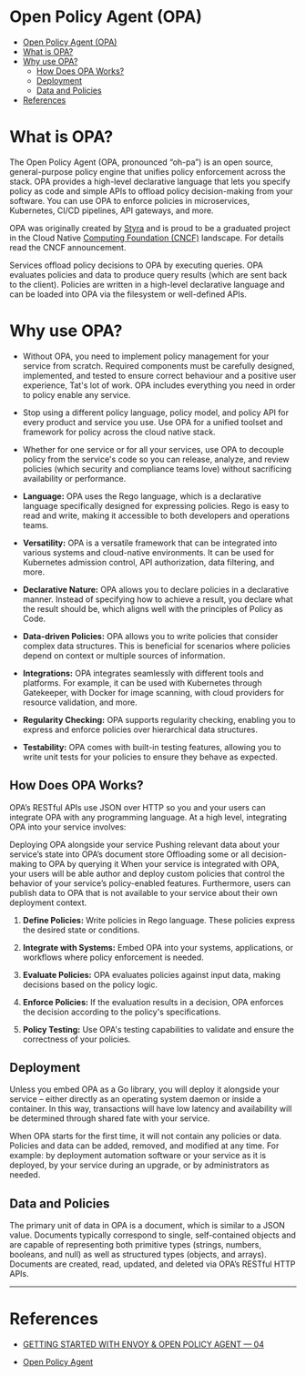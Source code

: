 # Open Policy Agent (OPA)

- [Open Policy Agent (OPA)](#open-policy-agent-opa)
- [What is OPA?](#what-is-opa)
- [Why use OPA?](#why-use-opa)
  - [How Does OPA Works?](#how-does-opa-works)
  - [Deployment](#deployment)
  - [Data and Policies](#data-and-policies)
- [References](#references)

# What is OPA?
The Open Policy Agent (OPA, pronounced “oh-pa”) is an open source, general-purpose policy engine that unifies policy enforcement across the stack. OPA provides a high-level declarative language that lets you specify policy as code and simple APIs to offload policy decision-making from your software. You can use OPA to enforce policies in microservices, Kubernetes, CI/CD pipelines, API gateways, and more.

OPA was originally created by [Styra](https://www.styra.com/) and is proud to be a graduated project in the Cloud Native [Computing Foundation (CNCF)](https://www.cncf.io/) landscape. For details read the CNCF announcement.

Services offload policy decisions to OPA by executing queries. OPA evaluates policies and data to produce query results (which are sent back to the client). Policies are written in a high-level declarative language and can be loaded into OPA via the filesystem or well-defined APIs.

# Why use OPA?

- Without OPA, you need to  implement policy  management for your service from scratch. Required components must be carefully designed, implemented, and tested to ensure correct behaviour and a positive user experience, Tat's lot of work. OPA includes everything you need in order to policy enable any service.

- Stop using a different policy language, policy model, and policy API for every product and service you use. Use OPA for a unified toolset and framework for policy across the cloud native stack.

- Whether for one service or for all your services, use OPA to decouple policy from the service's code so you can release, analyze, and review policies (which security and compliance teams love) without sacrificing availability or performance.

- __Language:__ OPA uses the Rego language, which is a declarative language specifically designed for expressing policies. Rego is easy to read and write, making it accessible to both developers and operations teams.

- __Versatility:__ OPA is a versatile framework that can be integrated into various systems and cloud-native environments. It can be used for Kubernetes admission control, API authorization, data filtering, and more.

- __Declarative Nature:__ OPA allows you to declare policies in a declarative manner. Instead of specifying how to achieve a result, you declare what the result should be, which aligns well with the principles of Policy as Code.

- __Data-driven Policies:__ OPA allows you to write policies that consider complex data structures. This is beneficial for scenarios where policies depend on context or multiple sources of information.

- __Integrations:__ OPA integrates seamlessly with different tools and platforms. For example, it can be used with Kubernetes through Gatekeeper, with Docker for image scanning, with cloud providers for resource validation, and more.

- __Regularity Checking:__ OPA supports regularity checking, enabling you to express and enforce policies over hierarchical data structures.

- __Testability:__ OPA comes with built-in testing features, allowing you to write unit tests for your policies to ensure they behave as expected.

## How Does OPA Works?

OPA’s RESTful APIs use JSON over HTTP so you and your users can integrate OPA with any programming language. At a high level, integrating OPA into your service involves:

Deploying OPA alongside your service
Pushing relevant data about your service’s state into OPA’s document store
Offloading some or all decision-making to OPA by querying it
When your service is integrated with OPA, your users will be able author and deploy custom policies that control the behavior of your service’s policy-enabled features. Furthermore, users can publish data to OPA that is not available to your service about their own deployment context.

1. __Define Policies:__ Write policies in Rego language. These policies express the desired state or conditions.

2. __Integrate with Systems:__ Embed OPA into your systems, applications, or workflows where policy enforcement is needed.

3. __Evaluate Policies:__ OPA evaluates policies against input data, making decisions based on the policy logic.

4. __Enforce Policies:__ If the evaluation results in a decision, OPA enforces the decision according to the policy's specifications.

5. __Policy Testing:__ Use OPA's testing capabilities to validate and ensure the correctness of your policies.

## Deployment

Unless you embed OPA as a Go library, you will deploy it alongside your service – either directly as an operating system daemon or inside a container. In this way, transactions will have low latency and availability will be determined through shared fate with your service.

When OPA starts for the first time, it will not contain any policies or data. Policies and data can be added, removed, and modified at any time. For example: by deployment automation software or your service as it is deployed, by your service during an upgrade, or by administrators as needed.

## Data and Policies

The primary unit of data in OPA is a document, which is similar to a JSON value. Documents typically correspond to single, self-contained objects and are capable of representing both primitive types (strings, numbers, booleans, and null) as well as structured types (objects, and arrays). Documents are created, read, updated, and deleted via OPA’s RESTful HTTP APIs.


---

# References

- [GETTING STARTED WITH ENVOY & OPEN POLICY AGENT — 04](https://helpfulbadger.github.io/blog/envoy_opa_4_opa_cli/
)

- [Open Policy Agent](https://www.openpolicyagent.org/docs/latest/)